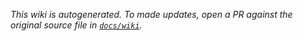 _This wiki is autogenerated. To made updates, open a PR against the original source file in [`docs/wiki`](https://github.com/python-project-templates/python-template-jupyter/tree/main/docs/wiki)._
